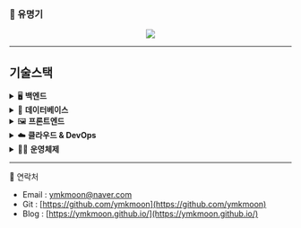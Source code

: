 ### 👋 유명기 

<!--
**ymkmoon/ymkmoon** is a ✨ _special_ ✨ repository because its `README.md` (this file) appears on your GitHub profile.

Here are some ideas to get you started:

- 🔭 I’m currently working on ...
- 🌱 I’m currently learning ...
- 👯 I’m looking to collaborate on ...
- 🤔 I’m looking for help with ...
- 💬 Ask me about ...
- 📫 How to reach me: ...
- 😄 Pronouns: ...
- ⚡ Fun fact: ...
-->

<!-- profile viewers count -->
<div align=center>


![](https://komarev.com/ghpvc/?username=ymkmoon&color=brightgreen)

<!-- [![Hits](https://hits.seeyoufarm.com/api/count/incr/badge.svg?url=https%3A%2F%2Fgithub.com%2Fymkmoon&count_bg=%23BDBDBD&title_bg=%238C8C8C&icon=&icon_color=%23BDBDBD&title=hits&edge_flat=false)](https://hits.seeyoufarm.com) -->

</div>

<!-- Github Stats -->
<!-- [![ymkmoon's github stats](https://github-readme-stats.vercel.app/api?username=ymkmoon&count_private=true&show_icons=true)](https://github.com/ymkmoon/github-readme-stats) -->
<!-- [![Most Used Languages](https://github-readme-stats.vercel.app/api/top-langs/?username=ymkmoon&layout=compact&langs_count=10&hide=css,scss)](https://github.com/ymkmoon/github-readme-stats) -->

<hr>

## 기술스택

<details>
<summary>🖥️ <strong>백엔드</strong></summary>

- **Java**  
  JPA와 MyBatis를 활용한 RESTful API 개발 경험  
- **Node.js**  
  Express 기반의 서버 구축 및 GraphQL API 개발

</details>

<details>
<summary>🧱 <strong>데이터베이스</strong></summary>

- **PostgreSQL**
- **MySQL**  

</details>

<details>
<summary>🖼️ <strong>프론트엔드</strong></summary>

- **React**  
  상태 관리 및 컴포넌트 기반 UI 개발

</details>

<details>
<summary>☁️ <strong>클라우드 & DevOps</strong></summary>

- **AWS**  
  EC2, S3, CodeDeploy를 활용한 인프라 구성 및 자동 배포  
- **Docker**  
  개발 환경 컨테이너화 및 배포 자동화 경험  
- **Jenkins**  
  CI/CD 파이프라인 구축 및 운영  
- **Nginx**  
  정적 파일 서빙 및 리버스 프록시 설정 경험

</details>

<details>
<summary>🧑‍💻 <strong>운영체제</strong></summary>

- **Linux**  
  CentOS, Rocky Linux, Ubuntu 환경에서의 서버 운영 및 쉘 스크립트 작성 경험

</details>


<!--
## 경력

<details>
<summary><strong>데이터통합서비스 플랫폼</strong> <span style="color:#6a737d;">(2025.07 ~)</span> - Backend / NodeJS</summary>

| 구분           | 내용                                                                                   |
|----------------|----------------------------------------------------------------------------------------|
| 📅 프로젝트 설명 | 각 업무에 대한 결과 입력 및 업무 싸이클을 통한 자동 생성                                            |
| 🎯 담당분야      | Backend, 인프라 관리, DB 구성                                                               |
| 🛠️ 사용기술      | <code>NodeJS</code>, <code>GraphQL</code>, <code>Docker</code>, <code>Nginx</code>              |
| 📝 업무내용      | CRUD API 개발, 스케줄러 개발, 초기스크립트 정리, 도커를 이용한 이미지 생성과 컨테이너 실행                    |

</details>

<details>
<summary><strong>차량관제 FMS</strong> <span style="color:#6a737d;">(2024.01 - 2025.06)</span> - Frontend / React</summary>

| 구분           | 내용                                                                                   |
|----------------|----------------------------------------------------------------------------------------|
| 📅 프로젝트 설명 | 차량 단말(IoT) 데이터를 이용해 차량 관제와 관리를 제공하는 서비스                                         |
| 🎯 담당분야      | Frontend, 담당 AWS 인프라 관리                                                              |
| 🛠️ 사용기술      | <code>React</code>, <code>Nginx</code>, <code>AWS (S3, Codedeploy, EC2)</code>               |
| 📝 업무내용      | 고객용 APP, 관리자용 WEB 신규 개발 및 Github Action과 AWS를 이용한 CICD 구축                              |

</details>

<details>
<summary><strong>국가연구과제</strong> <span style="color:#6a737d;">(2023.07 - 2023.11)</span> - Backend & Frontend / Spring Boot</summary>

| 구분           | 내용                                                                                   |
|----------------|----------------------------------------------------------------------------------------|
| 📅 프로젝트 설명 | 실내 측위 데이터를 이용해 원하는 위치의 예상 값을 계산(보간 처리)하여 제공하는 서비스                                |
| 🎯 담당분야      | Frontend, Backend                                                                      |
| 🛠️ 사용기술      | <code>Spring Boot</code>, <code>Java</code>, <code>React</code>, <code>Typescript</code>, <code>MongoDB</code>, <code>JPA</code>, <code>Querydsl</code> |
| 📝 업무내용      | 실내 측위 데이터 시각화 및 정제, 좌표계 변환과 IDW 보간법을 이용한 데이터 제공                                       |

</details>

<details>
<summary><strong>Mobility Service 2차</strong> <span style="color:#6a737d;">(2023.05 - 2023.07)</span> - Frontend / React</summary>

| 구분           | 내용                                                                                   |
|----------------|----------------------------------------------------------------------------------------|
| 📅 프로젝트 설명 | 렌터카 APP의 관리와 운영을 제공하는 관리자 웹 서비스                                          |
| 🎯 담당분야      | Frontend                                                                              |
| 🛠️ 사용기술      | <code>React</code>, <code>Typescript</code>, <code>Apollo</code>, <code>GraphQL</code>, <code>Kakao Map</code>       |
| 📝 업무내용      | 고객의 추가 요구사항에 대해 수정 및 추가 개발(단말기관련)                                            |

</details>

<details>
<summary><strong>Car Sharing</strong> <span style="color:#6a737d;">(2023.04 - 2023.05)</span> - Frontend / React</summary>

| 구분           | 내용                                                                                   |
|----------------|----------------------------------------------------------------------------------------|
| 📅 프로젝트 설명 | 내부 인력을 위한 렌터카 예약 서비스                                                       |
| 🎯 담당분야      | Frontend                                                                              |
| 🛠️ 사용기술      | <code>React</code>, <code>Typescript</code>, <code>GraphQL</code>, <code>Naver Map</code>                   |
| 📝 업무내용      | 로그인, 회원가입, 차량 예약, 예약 히스토리, 마이페이지 등 개발                                              |

</details>

<details>
<summary><strong>상권분석 시스템</strong> <span style="color:#6a737d;">(2022.12 - 2023.04)</span> - Backend & Frontend / Java</summary>

| 구분           | 내용                                                                                   |
|----------------|----------------------------------------------------------------------------------------|
| 🎯 담당분야      | Backend, Frontend                                                                     |
| 🛠️ 사용기술      | <code>Java</code>, 전자정부 프레임워크, <code>jQuery</code>, <code>Javascript</code>                             |
| 📝 업무내용      | 기존 환경 분석하여 로컬 환경 빌드 및 실행과 운영 환경 배포까지의 흐름 문서화                                   |

</details>

<details>
<summary><strong>3D Camera Viewer</strong> <span style="color:#6a737d;">(2022.11 - 2022.12)</span> - Frontend / Javascript</summary>

| 구분           | 내용                                                                                   |
|----------------|----------------------------------------------------------------------------------------|
| 📅 프로젝트 설명 | 실내 이미지를 이용한 파노라마 뷰 제공 및 이미지 거리·너비 계산 서비스                                     |
| 🎯 담당분야      | Frontend                                                                              |
| 🛠️ 사용기술      | <code>pannellum</code>, <code>Javascript</code>, HTML5-Canvas                                               |
| 📝 업무내용      | 실내 이미지 시각화 및 이미지 내 거리 측정 웹 페이지 개발                                              |

</details>

<details>
<summary><strong>Mobility Service 1차</strong> <span style="color:#6a737d;">(2022.05 - 2022.11)</span> - Frontend / React</summary>

| 구분           | 내용                                                                                   |
|----------------|----------------------------------------------------------------------------------------|
| 📅 프로젝트 설명 | 렌터카 APP의 관리와 운영을 제공하는 관리자 웹 서비스                                           |
| 🎯 담당분야      | Frontend                                                                              |
| 🛠️ 사용기술      | <code>React</code>, <code>Typescript</code>, <code>Apollo</code>, <code>GraphQL</code>, <code>Kakao Map</code>         |
| 📝 업무내용      | 렌터카 스케줄표 생성과 차량 예약 및 배차 화면 개발                                             |

</details>

<details>
<summary><strong>Maas (열차 예약 시스템) 2차</strong> <span style="color:#6a737d;">(2021.12 - 2022.05)</span> - Backend & Frontend / Java</summary>

| 구분           | 내용                                                                                   |
|----------------|----------------------------------------------------------------------------------------|
| 📅 프로젝트 설명 | 일본 내 열차 예약 서비스                                                                |
| 🎯 담당분야      | Backend, Frontend                                                                     |
| 🛠️ 사용기술      | <code>Java</code>, <code>JSP</code>, <code>Spring Boot</code>, AWS Cognito                                      |
| 📝 업무내용      | AWS Cognito 기반 유저 관리, 특급 열차 티켓 변경 및 환불 개발                                         |

</details>

<details>
<summary><strong>차량관제 고도화</strong> <span style="color:#6a737d;">(2021.09 - 2021.12)</span> - Backend & Frontend / Java</summary>

| 구분           | 내용                                                                                   |
|----------------|----------------------------------------------------------------------------------------|
| 🎯 담당분야      | Backend, Frontend                                                                     |
| 🛠️ 사용기술      | <code>Java</code>, <code>JSP</code>, Spring Framework, Geosoft Map, Olleh Map, Javascript                                |
| 📝 업무내용      | 차량 관제 시스템 고도화(지도 변경), 데이터 시각화 및 지도 기반 Polyline, Polygon 기능 추가                       |

</details>

<details>
<summary><strong>Maas (열차 예약 시스템) 1차</strong> <span style="color:#6a737d;">(2021.04 - 2021.10)</span> - Backend & Frontend / Java</summary>

| 구분           | 내용                                                                                   |
|----------------|----------------------------------------------------------------------------------------|
| 📅 프로젝트 설명 | 일본 내 열차 예약 서비스                                                                |
| 🎯 담당분야      | Backend, Frontend                                                                     |
| 🛠️ 사용기술      | <code>Java</code>, <code>JSP</code>, <code>Spring Boot</code>, AWS Cognito, Javascript                       |
| 📝 업무내용      | AWS Cognito 기반 유저 관리, 열차 티켓 예약, 구매, 마이페이지 개발                                              |

</details>

-->

<hr>

💬 연락처
 * Email : [ymkmoon@naver.com](mailto:ymkmoon@naver.com)
 * Git : [https://github.com/ymkmoon](https://github.com/ymkmoon)
 * Blog : [https://ymkmoon.github.io/](https://ymkmoon.github.io/)
